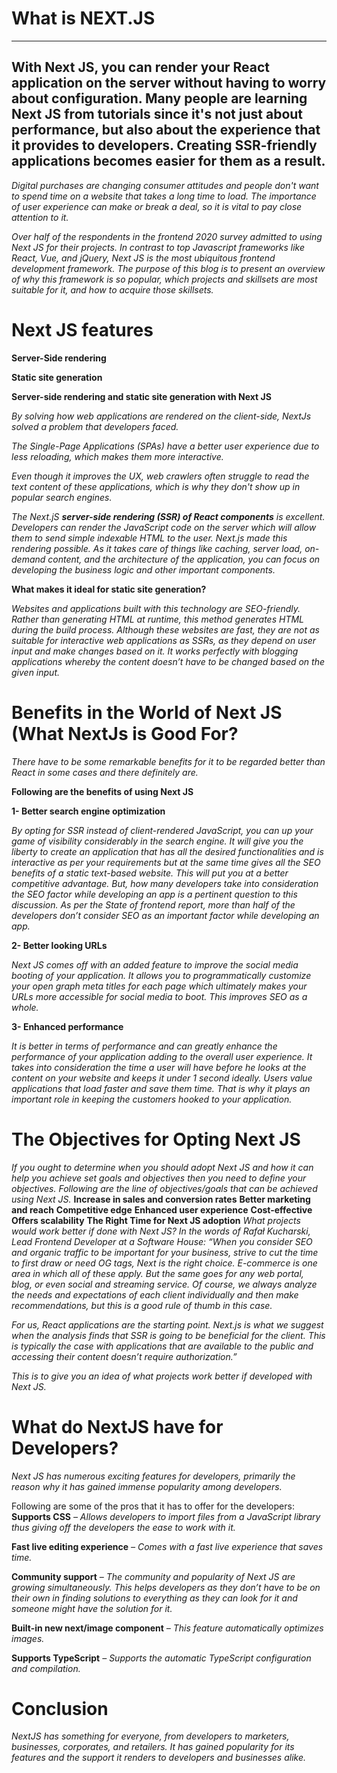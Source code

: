# What is NEXT.JS

---

## With Next JS, you can render your React application on the server without having to worry about configuration. Many people are learning Next JS from tutorials since it's not just about performance, but also about the experience that it provides to developers. Creating SSR-friendly applications becomes easier for them as a result.

_Digital purchases are changing consumer attitudes and people don't want to spend time on a website that takes a long time to load. The importance of user experience can make or break a deal, so it is vital to pay close attention to it._

_Over half of the respondents in the frontend 2020 survey admitted to using Next JS for their projects. In contrast to top Javascript frameworks like React, Vue, and jQuery, Next JS is the most ubiquitous frontend development framework. The purpose of this blog is to present an overview of why this framework is so popular, which projects and skillsets are most suitable for it, and how to acquire those skillsets._

# Next JS features

**Server-Side rendering**

**Static site generation**

**Server-side rendering and static site generation with Next JS**

_By solving how web applications are rendered on the client-side, NextJs solved a problem that developers faced._

_The Single-Page Applications (SPAs) have a better user experience due to less reloading, which makes them more interactive._

_Even though it improves the UX, web crawlers often struggle to read the text content of these applications, which is why they don't show up in popular search engines._

_The Next.jS **server-side rendering (SSR) of React components** is excellent. Developers can render the JavaScript code on the server which will allow them to send simple indexable HTML to the user. Next.js made this rendering possible. As it takes care of things like caching, server load, on-demand content, and the architecture of the application, you can focus on developing the business logic and other important components._

**What makes it ideal for static site generation?**

_Websites and applications built with this technology are SEO-friendly. Rather than generating HTML at runtime, this method generates HTML during the build process. Although these websites are fast, they are not as suitable for interactive web applications as SSRs, as they depend on user input and make changes based on it. It works perfectly with blogging applications whereby the content doesn’t have to be changed based on the given input._

# Benefits in the World of Next JS (What NextJs is Good For?

_There have to be some remarkable benefits for it to be regarded better than React in some cases and there definitely are._

**Following are the benefits of using Next JS**

**1- Better search engine optimization**

_By opting for SSR instead of client-rendered JavaScript, you can up your game of visibility considerably in the search engine. It will give you the liberty to create an application that has all the desired functionalities and is interactive as per your requirements but at the same time gives all the SEO benefits of a static text-based website. This will put you at a better competitive advantage._
_But, how many developers take into consideration the SEO factor while developing an app is a pertinent question to this discussion. As per the State of frontend report, more than half of the developers don’t consider SEO as an important factor while developing an app._

**2- Better looking URLs**

_Next JS comes off with an added feature to improve the social media booting of your application. It allows you to programmatically customize your open graph meta titles for each page which ultimately makes your URLs more accessible for social media to boot. This improves SEO as a whole._

**3- Enhanced performance**

_It is better in terms of performance and can greatly enhance the performance of your application adding to the overall user experience. It takes into consideration the time a user will have before he looks at the content on your website and keeps it under 1 second ideally. Users value applications that load faster and save them time. That is why it plays an important role in keeping the customers hooked to your application._

# The Objectives for Opting Next JS

_If you ought to determine when you should adopt Next JS and how it can help you achieve set goals and objectives then you need to define your objectives. Following are the line of objectives/goals that can be achieved using Next JS._
**Increase in sales and conversion rates**
**Better marketing and reach**
**Competitive edge**
**Enhanced user experience**
**Cost-effective**
**Offers scalability**
**The Right Time for Next JS adoption**
_What projects would work better if done with Next JS? In the words of Rafał Kucharski, Lead Frontend Developer at a Software House:_
_“When you consider SEO and organic traffic to be important for your business, strive to cut the time to first draw or need OG tags, Next is the right choice. E-commerce is one area in which all of these apply. But the same goes for any web portal, blog, or even social and streaming service. Of course, we always analyze the needs and expectations of each client individually and then make recommendations, but this is a good rule of thumb in this case._

_For us, React applications are the starting point. Next.js is what we suggest when the analysis finds that SSR is going to be beneficial for the client. This is typically the case with applications that are available to the public and accessing their content doesn’t require authorization.”_

_This is to give you an idea of what projects work better if developed with Next JS._

# What do NextJS have for Developers?

_Next JS has numerous exciting features for developers, primarily the reason why it has gained immense popularity among developers._

Following are some of the pros that it has to offer for the developers:
**Supports CSS** _– Allows developers to import files from a JavaScript library thus giving off the developers the ease to work with it._

**Fast live editing experience** _– Comes with a fast live experience that saves time._

**Community support** _– The community and popularity of Next JS are growing simultaneously. This helps developers as they don’t have to be on their own in finding solutions to everything as they can look for it and someone might have the solution for it._

**Built-in new next/image component** _– This feature automatically optimizes images._

**Supports TypeScript** _– Supports the automatic TypeScript configuration and compilation._

# Conclusion

_NextJS has something for everyone, from developers to marketers, businesses, corporates, and retailers. It has gained popularity for its features and the support it renders to developers and businesses alike._
